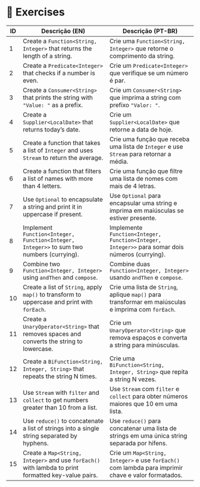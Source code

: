 # 🧪 Exercises

| ID  | Descrição (EN)                                                                                      | Descrição (PT-BR)                                                                                   |
| --- | --------------------------------------------------------------------------------------------------- | --------------------------------------------------------------------------------------------------- |
| 1   | Create a `Function<String, Integer>` that returns the length of a string.                           | Crie uma `Function<String, Integer>` que retorne o comprimento da string.                           |
| 2   | Create a `Predicate<Integer>` that checks if a number is even.                                      | Crie um `Predicate<Integer>` que verifique se um número é par.                                      |
| 3   | Create a `Consumer<String>` that prints the string with `"Value: "` as a prefix.                    | Crie um `Consumer<String>` que imprima a string com prefixo `"Valor: "`.                            |
| 4   | Create a `Supplier<LocalDate>` that returns today’s date.                                           | Crie um `Supplier<LocalDate>` que retorne a data de hoje.                                           |
| 5   | Create a function that takes a list of `Integer` and uses `Stream` to return the average.           | Crie uma função que receba uma lista de `Integer` e use `Stream` para retornar a média.             |
| 6   | Create a function that filters a list of names with more than 4 letters.                            | Crie uma função que filtre uma lista de nomes com mais de 4 letras.                                 |
| 7   | Use `Optional` to encapsulate a string and print it in uppercase if present.                        | Use `Optional` para encapsular uma string e imprima em maiúsculas se estiver presente.              |
| 8   | Implement `Function<Integer, Function<Integer, Integer>>` to sum two numbers (currying).            | Implemente `Function<Integer, Function<Integer, Integer>>` para somar dois números (currying).      |
| 9   | Combine two `Function<Integer, Integer>` using `andThen` and `compose`.                             | Combine duas `Function<Integer, Integer>` usando `andThen` e `compose`.                             |
| 10  | Create a list of `String`, apply `map()` to transform to uppercase and print with `forEach`.        | Crie uma lista de `String`, aplique `map()` para transformar em maiúsculas e imprima com `forEach`. |
| 11  | Create a `UnaryOperator<String>` that removes spaces and converts the string to lowercase.          | Crie um `UnaryOperator<String>` que remova espaços e converta a string para minúsculas.             |
| 12  | Create a `BiFunction<String, Integer, String>` that repeats the string N times.                     | Crie uma `BiFunction<String, Integer, String>` que repita a string N vezes.                         |
| 13  | Use `Stream` with `filter` and `collect` to get numbers greater than 10 from a list.                | Use `Stream` com `filter` e `collect` para obter números maiores que 10 em uma lista.               |
| 14  | Use `reduce()` to concatenate a list of strings into a single string separated by hyphens.          | Use `reduce()` para concatenar uma lista de strings em uma única string separada por hífens.        |
| 15  | Create a `Map<String, Integer>` and use `forEach()` with lambda to print formatted key-value pairs. | Crie um `Map<String, Integer>` e use `forEach()` com lambda para imprimir chave e valor formatados. |
